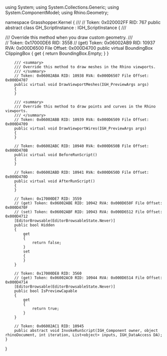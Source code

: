 ﻿using System;
using System.Collections.Generic;
using System.ComponentModel;
using Rhino.Geometry;

namespace Grasshopper.Kernel
{
	/// <exclude />
	// Token: 0x020002FF RID: 767
	public abstract class GH_ScriptInstance : IGH_ScriptInstance
	{
		/// <summary>
		/// Override this method when you draw custom geometry.
		/// </summary>
		// Token: 0x17000DE6 RID: 3558
		// (get) Token: 0x06002AB9 RID: 10937 RVA: 0x000D6500 File Offset: 0x000D4700
		public virtual BoundingBox ClippingBox
		{
			get
			{
				return BoundingBox.Empty;
			}
		}

		/// <summary>
		/// Override this method to draw meshes in the Rhino viewports.
		/// </summary>
		// Token: 0x06002ABA RID: 10938 RVA: 0x000D6507 File Offset: 0x000D4707
		public virtual void DrawViewportMeshes(IGH_PreviewArgs args)
		{
		}

		/// <summary>
		/// Override this method to draw points and curves in the Rhino viewports.
		/// </summary>
		// Token: 0x06002ABB RID: 10939 RVA: 0x000D6509 File Offset: 0x000D4709
		public virtual void DrawViewportWires(IGH_PreviewArgs args)
		{
		}

		// Token: 0x06002ABC RID: 10940 RVA: 0x000D650B File Offset: 0x000D470B
		public virtual void BeforeRunScript()
		{
		}

		// Token: 0x06002ABD RID: 10941 RVA: 0x000D650D File Offset: 0x000D470D
		public virtual void AfterRunScript()
		{
		}

		// Token: 0x17000DE7 RID: 3559
		// (get) Token: 0x06002ABE RID: 10942 RVA: 0x000D650F File Offset: 0x000D470F
		// (set) Token: 0x06002ABF RID: 10943 RVA: 0x000D6512 File Offset: 0x000D4712
		[EditorBrowsable(EditorBrowsableState.Never)]
		public bool Hidden
		{
			get
			{
				return false;
			}
			set
			{
			}
		}

		// Token: 0x17000DE8 RID: 3560
		// (get) Token: 0x06002AC0 RID: 10944 RVA: 0x000D6514 File Offset: 0x000D4714
		[EditorBrowsable(EditorBrowsableState.Never)]
		public bool IsPreviewCapable
		{
			get
			{
				return true;
			}
		}

		// Token: 0x06002AC1 RID: 10945
		public abstract void InvokeRunScript(IGH_Component owner, object rhinoDocument, int iteration, List<object> inputs, IGH_DataAccess DA);
	}
}

